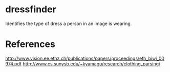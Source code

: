 dressfinder
===========

Identifies the type of dress a person in an image is wearing.


References
==========
  http://www.vision.ee.ethz.ch/publications/papers/proceedings/eth_biwi_00974.pdf
  http://www.cs.sunysb.edu/~kyamagu/research/clothing_parsing/
